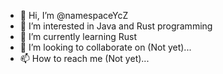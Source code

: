 - 👋 Hi, I’m @namespaceYcZ
- 👀 I’m interested in Java and Rust programming
- 🌱 I’m currently learning Rust
- 💞️ I’m looking to collaborate on (Not yet)...
- 📫 How to reach me (Not yet)...
